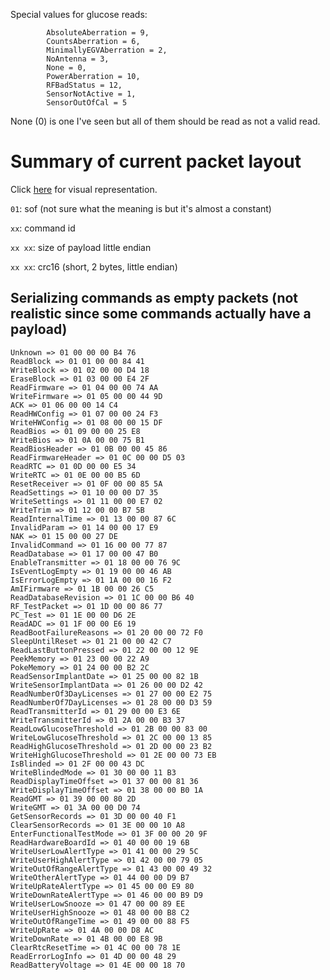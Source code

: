 Special values for glucose reads:
```
        AbsoluteAberration = 9,
        CountsAberration = 6,
        MinimallyEGVAberration = 2,
        NoAntenna = 3,
        None = 0,
        PowerAberration = 10,
        RFBadStatus = 12,
        SensorNotActive = 1,
        SensorOutOfCal = 5
```

None (0) is one I've seen but all of them should be read as not a valid read. 

Summary of current packet layout
================================
Click [here](http://interactive.blockdiag.com/packetdiag/image?compression=deflate&encoding=base64&src=eJyr5lJQUDCwUgj2dwOxDK0UnPNzcxPzUjxTQHwjXWMrhYDEypz8xJTgzKpUkJiJrilQVZCzoRlXLQDihg-U) for visual representation.

```01```: sof (not sure what the meaning is but it's almost a constant)

```xx```: command id

```xx xx```: size of payload little endian

```xx xx```: crc16 (short, 2 bytes, little endian)

Serializing commands as empty packets (not realistic since some commands actually have a payload)
-------------------------------------------------------------------------------------------------
```
Unknown => 01 00 00 00 B4 76
ReadBlock => 01 01 00 00 84 41
WriteBlock => 01 02 00 00 D4 18
EraseBlock => 01 03 00 00 E4 2F
ReadFirmware => 01 04 00 00 74 AA
WriteFirmware => 01 05 00 00 44 9D
ACK => 01 06 00 00 14 C4
ReadHWConfig => 01 07 00 00 24 F3
WriteHWConfig => 01 08 00 00 15 DF
ReadBios => 01 09 00 00 25 E8
WriteBios => 01 0A 00 00 75 B1
ReadBiosHeader => 01 0B 00 00 45 86
ReadFirmwareHeader => 01 0C 00 00 D5 03
ReadRTC => 01 0D 00 00 E5 34
WriteRTC => 01 0E 00 00 B5 6D
ResetReceiver => 01 0F 00 00 85 5A
ReadSettings => 01 10 00 00 D7 35
WriteSettings => 01 11 00 00 E7 02
WriteTrim => 01 12 00 00 B7 5B
ReadInternalTime => 01 13 00 00 87 6C
InvalidParam => 01 14 00 00 17 E9
NAK => 01 15 00 00 27 DE
InvalidCommand => 01 16 00 00 77 87
ReadDatabase => 01 17 00 00 47 B0
EnableTransmitter => 01 18 00 00 76 9C
IsEventLogEmpty => 01 19 00 00 46 AB
IsErrorLogEmpty => 01 1A 00 00 16 F2
AmIFirmware => 01 1B 00 00 26 C5
ReadDatabaseRevision => 01 1C 00 00 B6 40
RF_TestPacket => 01 1D 00 00 86 77
PC_Test => 01 1E 00 00 D6 2E
ReadADC => 01 1F 00 00 E6 19
ReadBootFailureReasons => 01 20 00 00 72 F0
SleepUntilReset => 01 21 00 00 42 C7
ReadLastButtonPressed => 01 22 00 00 12 9E
PeekMemory => 01 23 00 00 22 A9
PokeMemory => 01 24 00 00 B2 2C
ReadSensorImplantDate => 01 25 00 00 82 1B
WriteSensorImplantData => 01 26 00 00 D2 42
ReadNumberOf3DayLicenses => 01 27 00 00 E2 75
ReadNumberOf7DayLicenses => 01 28 00 00 D3 59
ReadTransmitterId => 01 29 00 00 E3 6E
WriteTransmitterId => 01 2A 00 00 B3 37
ReadLowGlucoseThreshold => 01 2B 00 00 83 00
WriteLowGlucoseThreshold => 01 2C 00 00 13 85
ReadHighGlucoseThreshold => 01 2D 00 00 23 B2
WriteHighGlucoseThreshold => 01 2E 00 00 73 EB
IsBlinded => 01 2F 00 00 43 DC
WriteBlindedMode => 01 30 00 00 11 B3
ReadDisplayTimeOffset => 01 37 00 00 81 36
WriteDisplayTimeOffset => 01 38 00 00 B0 1A
ReadGMT => 01 39 00 00 80 2D
WriteGMT => 01 3A 00 00 D0 74
GetSensorRecords => 01 3D 00 00 40 F1
ClearSensorRecords => 01 3E 00 00 10 A8
EnterFunctionalTestMode => 01 3F 00 00 20 9F
ReadHardwareBoardId => 01 40 00 00 19 6B
WriteUserLowAlertType => 01 41 00 00 29 5C
WriteUserHighAlertType => 01 42 00 00 79 05
WriteOutOfRangeAlertType => 01 43 00 00 49 32
WriteOtherAlertType => 01 44 00 00 D9 B7
WriteUpRateAlertType => 01 45 00 00 E9 80
WriteDownRateAlertType => 01 46 00 00 B9 D9
WriteUserLowSnooze => 01 47 00 00 89 EE
WriteUserHighSnooze => 01 48 00 00 B8 C2
WriteOutOfRangeTime => 01 49 00 00 88 F5
WriteUpRate => 01 4A 00 00 D8 AC
WriteDownRate => 01 4B 00 00 E8 9B
ClearRtcResetTime => 01 4C 00 00 78 1E
ReadErrorLogInfo => 01 4D 00 00 48 29
ReadBatteryVoltage => 01 4E 00 00 18 70
```
